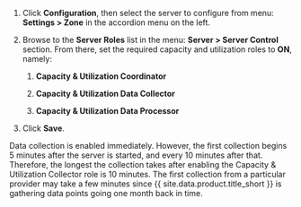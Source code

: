 1.  Click **Configuration**, then select the server to configure from menu: **Settings > Zone** in
    the accordion menu on the left.

2.  Browse to the **Server Roles** list in the menu: **Server > Server Control** section. From
    there, set the required capacity and utilization roles to **ON**, namely:

    1.  **Capacity & Utilization Coordinator**

    2.  **Capacity & Utilization Data Collector**

    3.  **Capacity & Utilization Data Processor**

3.  Click **Save**.

Data collection is enabled immediately. However, the first collection begins 5 minutes after the
server is started, and every 10 minutes after that. Therefore, the longest the collection takes
after enabling the Capacity & Utilization Collector role is 10 minutes. The first collection from a
particular provider may take a few minutes since {{ site.data.product.title_short }} is gathering
data points going one month back in time.
